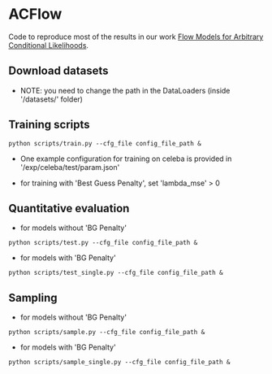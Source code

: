 # ACFlow

Code to reproduce most of the results in our work [Flow Models for Arbitrary Conditional Likelihoods](https://arxiv.org/abs/1909.06319).

## Download datasets
* NOTE: you need to change the path in the DataLoaders (inside '/datasets/' folder)

## Training scripts
```
python scripts/train.py --cfg_file config_file_path &
```

* One example configuration for training on celeba is provided in '/exp/celeba/test/param.json'

* for training with 'Best Guess Penalty', set 'lambda_mse' > 0

## Quantitative evaluation
* for models without 'BG Penalty'
```
python scripts/test.py --cfg_file config_file_path &
```

* for models with 'BG Penalty'
```
python scripts/test_single.py --cfg_file config_file_path &
```


## Sampling
* for models without 'BG Penalty'
```
python scripts/sample.py --cfg_file config_file_path &
```

* for models with 'BG Penalty'
```
python scripts/sample_single.py --cfg_file config_file_path &
```


